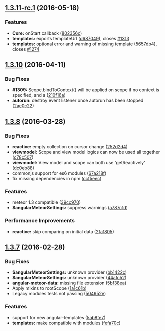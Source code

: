 <a name="1.3.11-rc.1"></a>
## [1.3.11-rc.1](https://github.com/Urigo/angular-meteor/compare/1.3.10...v1.3.11-rc.1) (2016-05-18)


### Features

* **Core:** onStart callback ([802356c](https://github.com/Urigo/angular-meteor/commit/802356c))
* **templates:** exports templateUrl ([d687049](https://github.com/Urigo/angular-meteor/commit/d687049)), closes [#1313](https://github.com/Urigo/angular-meteor/issues/1313)
* **templates:** optional error and warning of missing template ([5657db4](https://github.com/Urigo/angular-meteor/commit/5657db4)), closes [#1274](https://github.com/Urigo/angular-meteor/issues/1274)



<a name="1.3.10"></a>
## [1.3.10](https://github.com/Urigo/angular-meteor/compare/1.3.9...v1.3.10) (2016-04-11)


### Bug Fixes

* **#1309:** Scope.bindToContext() will be applied on scope if no context is specified, and a ([210f16a](https://github.com/Urigo/angular-meteor/commit/210f16a))
* **autorun:** destroy event listener once autorun has been stopped ([2ae0c22](https://github.com/Urigo/angular-meteor/commit/2ae0c22))



<a name="1.3.8"></a>
## [1.3.8](https://github.com/Urigo/angular-meteor/compare/1.3.7...v1.3.8) (2016-03-28)


### Bug Fixes

* **reactive:** empty collection on cursor change ([252d2d4](https://github.com/Urigo/angular-meteor/commit/252d2d4))
* **viewmodel:** Scope and view model logics can now be used all together ([c78c507](https://github.com/Urigo/angular-meteor/commit/c78c507))
* **viewmodel:** View model and scope can both use 'getReactively' ([dc0eb88](https://github.com/Urigo/angular-meteor/commit/dc0eb88))
* commonjs support for es6 modules ([67a218f](https://github.com/Urigo/angular-meteor/commit/67a218f))
* fix missing dependencies in npm ([ccf5eec](https://github.com/Urigo/angular-meteor/commit/ccf5eec))

### Features

* meteor 1.3 compatible ([39cc970](https://github.com/Urigo/angular-meteor/commit/39cc970))
* **$angularMeteorSettings:** suppress warnings ([a787c1d](https://github.com/Urigo/angular-meteor/commit/a787c1d))

### Performance Improvements

* **reactive:** skip comparing on initial data ([21a1805](https://github.com/Urigo/angular-meteor/commit/21a1805))



<a name="1.3.7"></a>
## [1.3.7](https://github.com/Urigo/angular-meteor/compare/1.3.6...v1.3.7) (2016-02-28)


### Bug Fixes

* **$angularMeteorSettings:** unknown provider ([bb1422c](https://github.com/Urigo/angular-meteor/commit/bb1422c))
* **$angularMeteorSettings:** unknown provider ([44afc52](https://github.com/Urigo/angular-meteor/commit/44afc52))
* **angular-meteor-data:** missing file extension ([5bf38ea](https://github.com/Urigo/angular-meteor/commit/5bf38ea))
* Apply mixins to rootScope ([1a1c61b](https://github.com/Urigo/angular-meteor/commit/1a1c61b))
* Legacy modules tests not passing ([504952e](https://github.com/Urigo/angular-meteor/commit/504952e))

### Features

* support for new angular-templates ([5ab8fe7](https://github.com/Urigo/angular-meteor/commit/5ab8fe7))
* **templates:** make compatible with modules ([fefa70c](https://github.com/Urigo/angular-meteor/commit/fefa70c))
